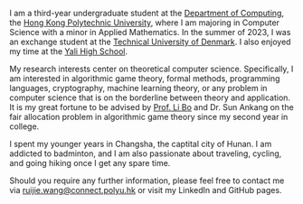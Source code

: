 I am a third-year undergraduate student at the [Department of Computing](https://www.polyu.edu.hk/comp), the [Hong Kong Polytechnic University](https://www.polyu.edu.hk), where I am majoring in Computer Science with a minor in Applied Mathematics. In the summer of 2023, I was an exchange student at the [Technical University of Denmark](https://www.dtu.dk/). I also enjoyed my time at the [Yali High School](https://www.yalechina.org/who-we-are). 

My research interests center on theoretical computer science. Specifically, I am interested in algorithmic game theory, formal methods, programming languages, cryptography, machine learning theory, or any problem in computer science that is on the borderline between theory and application. It is my great fortune to be advised by [Prof. Li Bo](https://www4.comp.polyu.edu.hk/~bo2li/) and Dr. Sun Ankang on the fair allocation problem in algorithmic game theory since my second year in college.  

I spent my younger years in Changsha, the captital city of Hunan. I am addicted to badminton, and I am also passionate about traveling, cycling, and going hiking once I get any spare time.

Should you require any further information, please feel free to contact me via ruijie.wang@connect.polyu.hk or visit my LinkedIn and GitHub pages.
